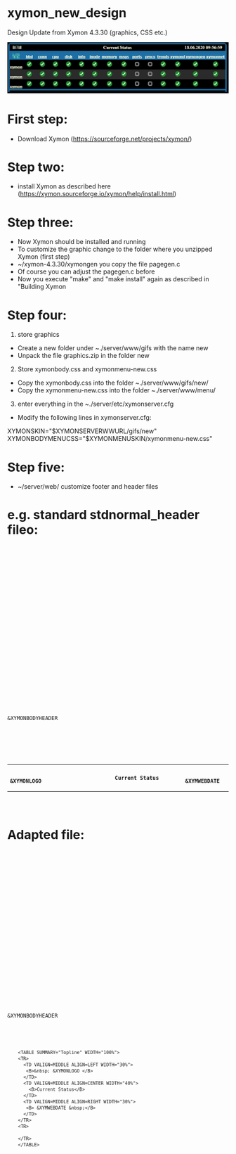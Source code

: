 # xymon_new_design
Design Update from Xymon 4.3.30 (graphics, CSS etc.)

<img src="https://raw.githubusercontent.com/Sabo86/xymon_new_design/master/xymon_new_design.png" style="max-width:100%;">



# First step: 
- Download Xymon (https://sourceforge.net/projects/xymon/)

# Step two:
- install Xymon as described here (https://xymon.sourceforge.io/xymon/help/install.html)

# Step three:
- Now Xymon should be installed and running
- To customize the graphic change to the folder where you unzipped Xymon (first step)
- ~/xymon-4.3.30/xymongen you copy the file pagegen.c 
- Of course you can adjust the pagegen.c before
- Now you execute "make" and "make install" again as described in "Building Xymon

# Step four:
1. store graphics 
  - Create a new folder under ~./server/www/gifs with the name new
  - Unpack the file graphics.zip in the folder new
2. Store xymonbody.css and xymonmenu-new.css
  - Copy the xymonbody.css into the folder ~./server/www/gifs/new/
  - Copy the xymonmenu-new.css into the folder ~./server/www/menu/
3. enter everything in the ~./server/etc/xymonserver.cfg
  - Modify the following lines in xymonserver.cfg:
  
  XYMONSKIN="$XYMONSERVERWWURL/gifs/new"	  
  XYMONBODYMENUCSS="$XYMONMENUSKIN/xymonmenu-new.css"



# Step five:
- ~/server/web/ customize footer and header files

# e.g. standard stdnormal_header fileo:

<pre><code>
<!DOCTYPE HTML PUBLIC "-//W3C//DTD HTML 4.0//EN">
<HTML>
<HEAD>
<META HTTP-EQUIV="Content-Type" CONTENT="&HTMLCONTENTTYPE">
<META HTTP-EQUIV="REFRESH" CONTENT="&XYMWEBREFRESH">
<META HTTP-EQUIV="EXPIRES" CONTENT="Sat, 01 Jan 2001 00:00:00 GMT">
<META HTTP-EQUIV="Set-Cookie" CONTENT="pagepath=&XYMWEBPAGEPATH; path=/">
<META HTTP-EQUIV="Set-Cookie" CONTENT="host=; path=/">
<TITLE>&XYMWEBBACKGROUND : Xymon - Status @ &XYMWEBDATE</TITLE>

<!-- Styles for the Xymon body  -->
<link rel="stylesheet" type="text/css" href="&XYMONBODYCSS">

<!-- Styles for the menu bar -->
<link rel="stylesheet" type="text/css" href="&XYMONBODYMENUCSS">

<!-- The favicon image -->
<link rel="shortcut icon" href="&XYMONSKIN/favicon-&XYMWEBBACKGROUND.ico">
<link rel="stylesheet" type="text/css" href="/xymon/gifs/static/xymonbody.css">
</HEAD>

<BODY class="&XYMWEBBACKGROUND">

&XYMONBODYHEADER

<div class="webpage_header">
	
		<TABLE SUMMARY="Topline" WIDTH="100%">
		<TR>
		  <TD VALIGN=MIDDLE ALIGN=LEFT WIDTH="30%">
		   <B>&nbsp; &XYMONLOGO </B>
		  </TD>
		  <TD VALIGN=MIDDLE ALIGN=CENTER WIDTH="40%">
			<B>Current Status</B>
		  </TD>
		  <TD VALIGN=MIDDLE ALIGN=RIGHT WIDTH="30%">
		   <B> &XYMWEBDATE &nbsp;</B>
		  </TD>
		</TR>
		<TR>
		  
		</TR>
		</TABLE>
</div>		
</code></pre>

# Adapted file:
<code>
<!DOCTYPE HTML PUBLIC "-//W3C//DTD HTML 4.0//EN">
<HTML>
<HEAD>
<META HTTP-EQUIV="Content-Type" CONTENT="&HTMLCONTENTTYPE">
<META HTTP-EQUIV="REFRESH" CONTENT="&XYMWEBREFRESH">
<META HTTP-EQUIV="EXPIRES" CONTENT="Sat, 01 Jan 2001 00:00:00 GMT">
<META HTTP-EQUIV="Set-Cookie" CONTENT="pagepath=&XYMWEBPAGEPATH; path=/">
<META HTTP-EQUIV="Set-Cookie" CONTENT="host=; path=/">
<TITLE>&XYMWEBACKGROUND : Xymon - Status @ &XYMWEBDATE</TITLE>
<!-- Styles for the Xymon body -->
<link rel="stylesheet" type="text/css" href="&XYMONBODYCSS">
<!-- Styles for the menu bar -->
<link rel="stylesheet" type="text/css" href="&XYMONBODYMENUCSS">
<!-- The favicon image -->
<link rel="shortcut icon" href="&XYMONSKIN/favicon-&XYMWEBBACKGROUND.ico">
<link rel="stylesheet" type="text/css" href="/xymon/gifs/new/xymonbody.css">
</HEAD>

<BODY class="&XYMWEBBACKGROUND">

&XYMONBODYHEADER

<div class="webpage_header">
	
		<TABLE SUMMARY="Topline" WIDTH="100%">
		<TR>
		  <TD VALIGN=MIDDLE ALIGN=LEFT WIDTH="30%">
		   <B>&nbsp; &XYMONLOGO </B>
		  </TD>
		  <TD VALIGN=MIDDLE ALIGN=CENTER WIDTH="40%">
			<B>Current Status</B>
		  </TD>
		  <TD VALIGN=MIDDLE ALIGN=RIGHT WIDTH="30%">
		   <B> &XYMWEBDATE &nbsp;</B>
		  </TD>
		</TR>
		<TR>
		  
		</TR>
		</TABLE>
</div>		
<br>
</code>
